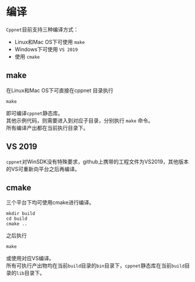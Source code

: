 # 编译

`Cppnet`目前支持三种编译方式：
- Linux和Mac OS下可使用 `make`
- Windows下可使用 `VS 2019`
- 使用 `cmake`

## make
在Linux和Mac OS下可直接在cppnet 目录执行    
```
make
```
即可编译`cppnet`静态库。    
其他示例代码，则需要进入到对应子目录，分别执行 `make` 命令。    
所有编译产出都在当前执行目录下。   

## VS 2019
`cppnet`对WinSDK没有特殊要求，github上携带的工程文件为VS2019，其他版本的VS可重新向平台之后再编译。   

## cmake
三个平台下均可使用cmake进行编译。
```
mkdir build
cd build
cmake ..
```
之后执行
```
make
```
或使用对应VS编译。   
所有可执行产出物均在当前`build`目录的`bin`目录下，`cppnet`静态库在当前`build`目录的`lib`目录下。   